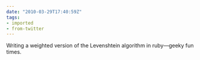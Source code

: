 ```yaml
---
date: "2010-03-29T17:40:59Z"
tags:
- imported
- from-twitter
---
```

Writing a weighted version of the Levenshtein algorithm in ruby—geeky fun times.
